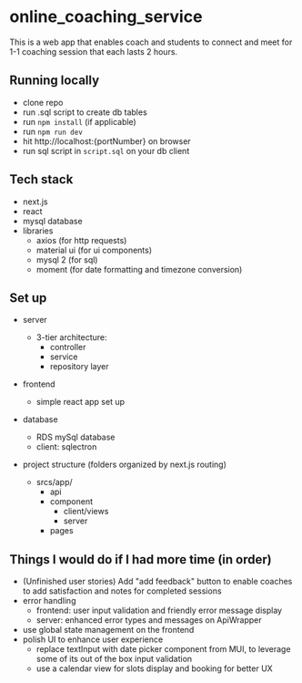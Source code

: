 # online_coaching_service

This is a web app that enables coach and students to connect and meet for 1-1 coaching session that each lasts 2 hours.

## Running locally

- clone repo
- run .sql script to create db tables
- run `npm install` (if applicable)
- run `npm run dev`
- hit http://localhost:{portNumber} on browser
- run sql script in `script.sql` on your db client

## Tech stack

- next.js
- react
- mysql database
- libraries
  - axios (for http requests)
  - material ui (for ui components)
  - mysql 2 (for sql)
  - moment (for date formatting and timezone conversion)

## Set up
  - server
    - 3-tier architecture:
      - controller
      - service
      - repository layer
  - frontend
    - simple react app set up
  - database
    - RDS mySql database
    - client: sqlectron

- project structure (folders organized by next.js routing)
  - srcs/app/
    - api
    - component
      - client/views
      - server
    - pages

## Things I would do if I had more time (in order)

- (Unfinished user stories) Add "add feedback" button to enable coaches to add satisfaction and notes for completed sessions
- error handling
  - frontend: user input validation and friendly error message display
  - server: enhanced error types and messages on ApiWrapper
- use global state management on the frontend
- polish UI to enhance user experience
  - replace textInput with date picker component from MUI, to leverage some of its out of the box input validation
  - use a calendar view for slots display and booking for better UX
